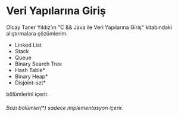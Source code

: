 # Veri Yapılarına Giriş
Olcay Taner Yıldız'ın "C && Java ile Veri Yapılarına Giriş" kitabındaki alıştırmalara çözümlerim.

* Linked List 
* Stack
* Queue
* Binary Search Tree
* Hash Table*
* Binary Heap*
* Disjoint-set*

bölümlerini içerir. 

###### Bazı bölümler(*) sadece implementasyon içerir.

